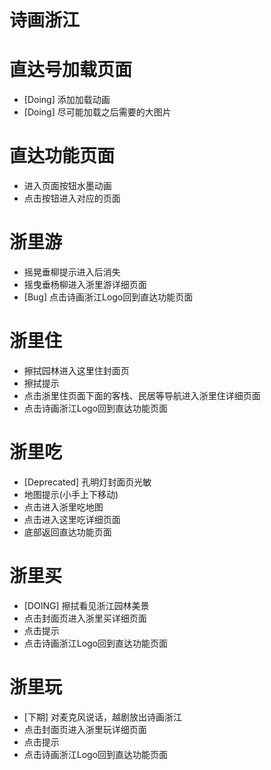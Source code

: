 # 诗画浙江

# 直达号加载页面
* [Doing] 添加加载动画
* [Doing] 尽可能加载之后需要的大图片

# 直达功能页面
* 进入页面按钮水墨动画
* 点击按钮进入对应的页面

# 浙里游
* 摇晃垂柳提示进入后消失
* 摇曳垂杨柳进入浙里游详细页面
* [Bug] 点击诗画浙江Logo回到直达功能页面

# 浙里住
* 擦拭园林进入这里住封面页
* 擦拭提示
* 点击浙里住页面下面的客栈、民居等导航进入浙里住详细页面
* 点击诗画浙江Logo回到直达功能页面

# 浙里吃
* [Deprecated] 孔明灯封面页光敏
* 地图提示(小手上下移动)
* 点击进入浙里吃地图
* 点击进入这里吃详细页面
* 底部返回直达功能页面

# 浙里买
* [DOING] 擦拭看见浙江园林美景
* 点击封面页进入浙里买详细页面
* 点击提示
* 点击诗画浙江Logo回到直达功能页面

# 浙里玩
* [下期] 对麦克风说话，越剧放出诗画浙江
* 点击封面页进入浙里玩详细页面
* 点击提示
* 点击诗画浙江Logo回到直达功能页面


